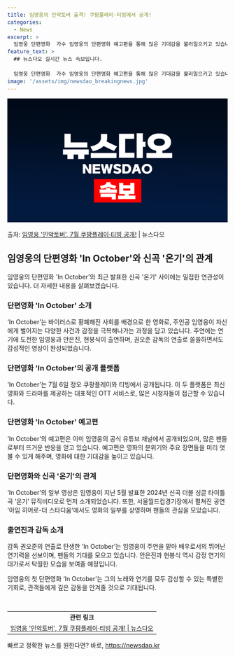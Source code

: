 ```yaml
---
title: 임영웅의 인악토버 출격! 쿠팡플레이·티빙에서 공개!
categories:
  - News
excerpt: >
  임영웅 단편영화  가수 임영웅의 단편영화 예고편을 통해 많은 기대감을 불러일으키고 있습니다. 7월 3일 임영…
feature_text: >
  ## 뉴스다오 실시간 뉴스 속보입니다.

  임영웅 단편영화  가수 임영웅의 단편영화 예고편을 통해 많은 기대감을 불러일으키고 있습니다. 7월 3일 임영…
image: '/assets/img/newsdao_breakingnews.jpg'
---
```


![뉴스다오 속보](/assets/img/newsdao_breakingnews.jpg)

<p>출처: <a href="https://newsdao.kr/4610" rel="dofollow">임영웅 '인악토버', 7월 쿠팡플레이·티빙 공개!</a> | 뉴스다오</p>

<h2 data-ke-size="size26">임영웅의 단편영화 'In October'와 신곡 '온기'의 관계</h2>
<p data-ke-size="size16">임영웅의 단편영화 'In October'와 최근 발표한 신곡 '온기' 사이에는 밀접한 연관성이 있습니다. 더 자세한 내용을 살펴보겠습니다.</p>

<h3>단편영화 'In October' 소개</h3>
<p data-ke-size="size16">‘In October’는 바이러스로 황폐해진 사회를 배경으로 한 영화로, 주인공 임영웅이 자신에게 벌어지는 다양한 사건과 감정을 극복해나가는 과정을 담고 있습니다. 주연에는 연기에 도전한 임영웅과 안은진, 현봉식이 출연하며, 권오준 감독의 연출로 쓸쓸하면서도 감성적인 영상이 완성되었습니다.</p>

<h3>단편영화 'In October'의 공개 플랫폼</h3>
<p data-ke-size="size16">‘In October’는 7월 6일 정오 쿠팡플레이와 티빙에서 공개됩니다. 이 두 플랫폼은 최신 영화와 드라마를 제공하는 대표적인 OTT 서비스로, 많은 시청자들이 접근할 수 있습니다.</p>

<h3>단편영화 'In October' 예고편</h3>
<p data-ke-size="size16">‘In October’의 예고편은 이미 임영웅의 공식 유튜브 채널에서 공개되었으며, 많은 팬들로부터 뜨거운 반응을 얻고 있습니다. 예고편은 영화의 분위기와 주요 장면들을 미리 엿볼 수 있게 해주며, 영화에 대한 기대감을 높이고 있습니다.</p>

<h3>단편영화와 신곡 '온기'의 관계</h3>
<p data-ke-size="size16">‘In October’의 일부 영상은 임영웅이 지난 5월 발표한 2024년 신곡 더블 싱글 타이틀곡 ‘온기’ 뮤직비디오로 먼저 소개되었습니다. 또한, 서울월드컵경기장에서 펼쳐진 공연 ‘아임 히어로-더 스타디움’에서도 영화의 일부를 상영하며 팬들의 관심을 모았습니다.</p>

<h3>출연진과 감독 소개</h3>
<p data-ke-size="size16">감독 권오준의 연출로 탄생한 ‘In October’는 임영웅이 주연을 맡아 배우로서의 뛰어난 연기력을 선보이며, 팬들의 기대를 모으고 있습니다. 안은진과 현봉식 역시 감정 연기의 대가로서 탁월한 모습을 보여줄 예정입니다.</p>

<p data-ke-size="size16">임영웅의 첫 단편영화 ‘In October’는 그의 노래와 연기를 모두 감상할 수 있는 특별한 기회로, 관객들에게 깊은 감동을 안겨줄 것으로 기대됩니다.</p>

<p data-ke-size="size16">&nbsp;</p>
<table>
	<tbody>
		<tr>
			<td style="text-align: center; height: 17px;"><b>관련 링크</b></td>
		</tr>
		<tr>
			<td style="text-align: center; height: 17px;"><a href="https://newsdao.kr/4610">임영웅 '인악토버', 7월 쿠팡플레이·티빙 공개! | 뉴스다오</a></td>
		</tr>
	</tbody>
</table> 

빠르고 정확한 뉴스를 원한다면? 바로, <a href="https://newsdao.kr" rel="dofollow">https://newsdao.kr</a>


    
